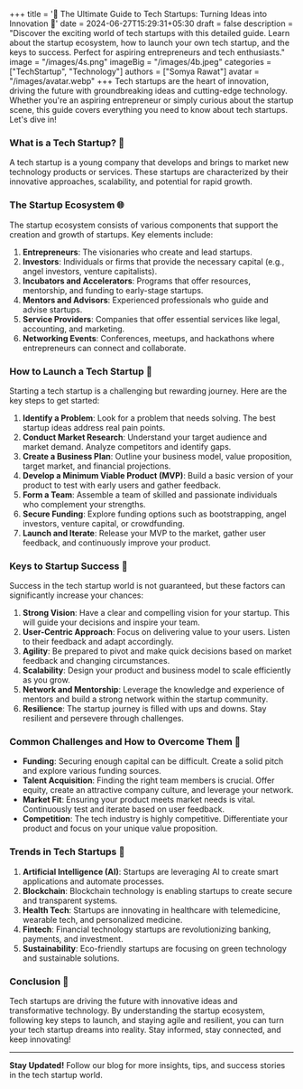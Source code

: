 +++
title = '🚀 The Ultimate Guide to Tech Startups: Turning Ideas into Innovation 🌟'
date = 2024-06-27T15:29:31+05:30
draft = false
description = "Discover the exciting world of tech startups with this detailed guide. Learn about the startup ecosystem, how to launch your own tech startup, and the keys to success. Perfect for aspiring entrepreneurs and tech enthusiasts."
image = "/images/4s.png"
imageBig = "/images/4b.jpeg"
categories = ["TechStartup", "Technology"]
authors = ["Somya Rawat"]
avatar = "/images/avatar.webp"
+++
Tech startups are the heart of innovation, driving the future with groundbreaking ideas and cutting-edge technology. Whether you're an aspiring entrepreneur or simply curious about the startup scene, this guide covers everything you need to know about tech startups. Let's dive in!

### What is a Tech Startup? 🤔

A tech startup is a young company that develops and brings to market new technology products or services. These startups are characterized by their innovative approaches, scalability, and potential for rapid growth.

### The Startup Ecosystem 🌐

The startup ecosystem consists of various components that support the creation and growth of startups. Key elements include:

1. **Entrepreneurs**: The visionaries who create and lead startups.
2. **Investors**: Individuals or firms that provide the necessary capital (e.g., angel investors, venture capitalists).
3. **Incubators and Accelerators**: Programs that offer resources, mentorship, and funding to early-stage startups.
4. **Mentors and Advisors**: Experienced professionals who guide and advise startups.
5. **Service Providers**: Companies that offer essential services like legal, accounting, and marketing.
6. **Networking Events**: Conferences, meetups, and hackathons where entrepreneurs can connect and collaborate.

### How to Launch a Tech Startup 🚀

Starting a tech startup is a challenging but rewarding journey. Here are the key steps to get started:

1. **Identify a Problem**: Look for a problem that needs solving. The best startup ideas address real pain points.
2. **Conduct Market Research**: Understand your target audience and market demand. Analyze competitors and identify gaps.
3. **Create a Business Plan**: Outline your business model, value proposition, target market, and financial projections.
4. **Develop a Minimum Viable Product (MVP)**: Build a basic version of your product to test with early users and gather feedback.
5. **Form a Team**: Assemble a team of skilled and passionate individuals who complement your strengths.
6. **Secure Funding**: Explore funding options such as bootstrapping, angel investors, venture capital, or crowdfunding.
7. **Launch and Iterate**: Release your MVP to the market, gather user feedback, and continuously improve your product.

### Keys to Startup Success 🔑

Success in the tech startup world is not guaranteed, but these factors can significantly increase your chances:

1. **Strong Vision**: Have a clear and compelling vision for your startup. This will guide your decisions and inspire your team.
2. **User-Centric Approach**: Focus on delivering value to your users. Listen to their feedback and adapt accordingly.
3. **Agility**: Be prepared to pivot and make quick decisions based on market feedback and changing circumstances.
4. **Scalability**: Design your product and business model to scale efficiently as you grow.
5. **Network and Mentorship**: Leverage the knowledge and experience of mentors and build a strong network within the startup community.
6. **Resilience**: The startup journey is filled with ups and downs. Stay resilient and persevere through challenges.

### Common Challenges and How to Overcome Them 🚧

- **Funding**: Securing enough capital can be difficult. Create a solid pitch and explore various funding sources.
- **Talent Acquisition**: Finding the right team members is crucial. Offer equity, create an attractive company culture, and leverage your network.
- **Market Fit**: Ensuring your product meets market needs is vital. Continuously test and iterate based on user feedback.
- **Competition**: The tech industry is highly competitive. Differentiate your product and focus on your unique value proposition.

### Trends in Tech Startups 🌟

1. **Artificial Intelligence (AI)**: Startups are leveraging AI to create smart applications and automate processes.
2. **Blockchain**: Blockchain technology is enabling startups to create secure and transparent systems.
3. **Health Tech**: Startups are innovating in healthcare with telemedicine, wearable tech, and personalized medicine.
4. **Fintech**: Financial technology startups are revolutionizing banking, payments, and investment.
5. **Sustainability**: Eco-friendly startups are focusing on green technology and sustainable solutions.

### Conclusion 📝

Tech startups are driving the future with innovative ideas and transformative technology. By understanding the startup ecosystem, following key steps to launch, and staying agile and resilient, you can turn your tech startup dreams into reality. Stay informed, stay connected, and keep innovating!

---
**Stay Updated!** Follow our blog for more insights, tips, and success stories in the tech startup world.
